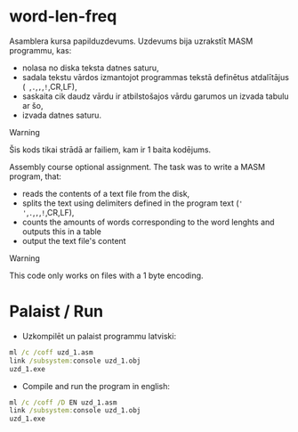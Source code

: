 # word-len-freq
Asamblera kursa papilduzdevums. Uzdevums bija uzrakstīt MASM programmu, kas:
* nolasa no diska teksta datnes saturu,
* sadala tekstu vārdos izmantojot programmas tekstā definētus atdalītājus (` `,`.`,`,`,`!`,CR,LF),
* saskaita cik daudz vārdu ir atbilstošajos vārdu garumos un izvada tabulu ar šo,
* izvada datnes saturu.
  
> [!WARNING]
> Šis kods tikai strādā ar failiem, kam ir 1 baita kodējums.

Assembly course optional assignment. The task was to write a MASM program, that:
* reads the contents of a text file from the disk,
* splits the text using delimiters defined in the program text (`' '`,`.`,`,`,`!`,CR,LF),
* counts the amounts of words corresponding to the word lenghts and outputs this in a table
* output the text file's content

> [!WARNING]
> This code only works on files with a 1 byte encoding.

# Palaist / Run
* Uzkompilēt un palaist programmu latviski:
```bat
ml /c /coff uzd_1.asm
link /subsystem:console uzd_1.obj
uzd_1.exe
```
* Compile and run the program in english:
```bat
ml /c /coff /D EN uzd_1.asm
link /subsystem:console uzd_1.obj
uzd_1.exe
```
